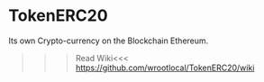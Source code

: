 # TokenERC20

Its own Crypto-currency on the Blockchain Ethereum.

>>>Read Wiki<<<
https://github.com/wrootlocal/TokenERC20/wiki
